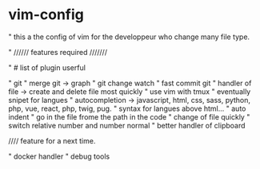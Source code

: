 # vim-config

" this a the config of vim for the developpeur who change many file type.

" ////// features required ///////

" # list of plugin userful

" git
" merge git -> graph
" git change watch
" fast commit git
" handler of file -> create and delete file most quickly
" use vim with tmux
" eventually snipet for langues
" autocompletion -> javascript, html, css, sass, python, php, vue, react, php, twig, pug.
" syntax for langues above html...
" auto indent
" go in the file frome the path in the code
" change of file quickly
" switch relative number and number normal
" better handler of clipboard

//// feature for a next time.

" docker handler
" debug tools
